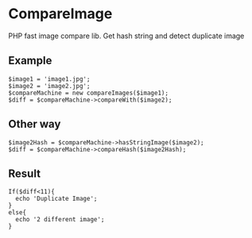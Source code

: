 # CompareImage 
PHP fast image compare lib. Get hash string and detect duplicate image

## Example

```
$image1 = 'image1.jpg';
$image2 = 'image2.jpg';
$compareMachine = new compareImages($image1);
$diff = $compareMachine->compareWith($image2);
```
## Other way
```
$image2Hash = $compareMachine->hasStringImage($image2); 
$diff = $compareMachine->compareHash($image2Hash);
```
## Result
```
If($diff<11){
  echo 'Duplicate Image';
}
else{
  echo '2 different image';
}
```
